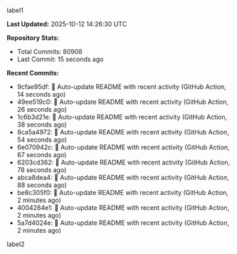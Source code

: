 
label1 
<!-- ACTIVITY_START -->
**Last Updated:** 2025-10-12 14:26:30 UTC

**Repository Stats:**
- Total Commits: 80908
- Last Commit: 15 seconds ago

**Recent Commits:**
- 9cfae95df: 🤖 Auto-update README with recent activity (GitHub Action, 14 seconds ago)
- 49ee519c0: 🤖 Auto-update README with recent activity (GitHub Action, 26 seconds ago)
- 1c6b3d21e: 🤖 Auto-update README with recent activity (GitHub Action, 38 seconds ago)
- 8ca5a4972: 🤖 Auto-update README with recent activity (GitHub Action, 54 seconds ago)
- 6e070942c: 🤖 Auto-update README with recent activity (GitHub Action, 67 seconds ago)
- 6203cd362: 🤖 Auto-update README with recent activity (GitHub Action, 78 seconds ago)
- abca8dea4: 🤖 Auto-update README with recent activity (GitHub Action, 88 seconds ago)
- be8c305f0: 🤖 Auto-update README with recent activity (GitHub Action, 2 minutes ago)
- 4004284e1: 🤖 Auto-update README with recent activity (GitHub Action, 2 minutes ago)
- 5a7d4024e: 🤖 Auto-update README with recent activity (GitHub Action, 2 minutes ago)
<!-- ACTIVITY_END -->

label2
